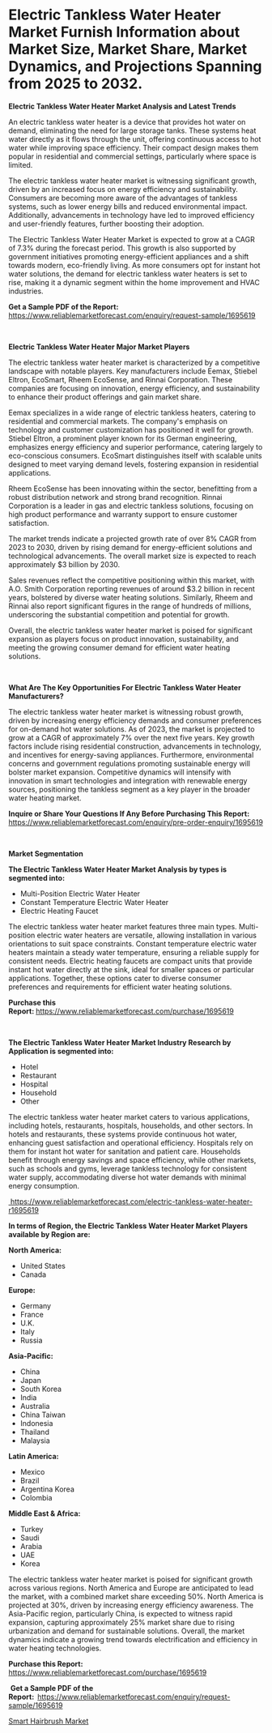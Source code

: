 <p><h1>Electric Tankless Water Heater Market Furnish Information about Market Size, Market Share, Market Dynamics, and Projections Spanning from 2025 to 2032.</h1></p><p><strong>Electric Tankless Water Heater Market Analysis and Latest Trends</strong></p>
<p><p>An electric tankless water heater is a device that provides hot water on demand, eliminating the need for large storage tanks. These systems heat water directly as it flows through the unit, offering continuous access to hot water while improving space efficiency. Their compact design makes them popular in residential and commercial settings, particularly where space is limited.</p><p>The electric tankless water heater market is witnessing significant growth, driven by an increased focus on energy efficiency and sustainability. Consumers are becoming more aware of the advantages of tankless systems, such as lower energy bills and reduced environmental impact. Additionally, advancements in technology have led to improved efficiency and user-friendly features, further boosting their adoption.</p><p>The Electric Tankless Water Heater Market is expected to grow at a CAGR of 7.3% during the forecast period. This growth is also supported by government initiatives promoting energy-efficient appliances and a shift towards modern, eco-friendly living. As more consumers opt for instant hot water solutions, the demand for electric tankless water heaters is set to rise, making it a dynamic segment within the home improvement and HVAC industries.</p></p>
<p><strong>Get a Sample PDF of the Report:&nbsp;</strong> <a href="https://www.reliablemarketforecast.com/enquiry/request-sample/1695619?utm_campaign=2235&utm_medium=2&utm_source=Github&utm_content=ia&utm_term=04042025&utm_id=electric-tankless-water-heater">https://www.reliablemarketforecast.com/enquiry/request-sample/1695619</a></p>
<p>&nbsp;</p>
<p><strong>Electric Tankless Water Heater Major Market Players</strong></p>
<p><p>The electric tankless water heater market is characterized by a competitive landscape with notable players. Key manufacturers include Eemax, Stiebel Eltron, EcoSmart, Rheem EcoSense, and Rinnai Corporation. These companies are focusing on innovation, energy efficiency, and sustainability to enhance their product offerings and gain market share.</p><p>Eemax specializes in a wide range of electric tankless heaters, catering to residential and commercial markets. The company's emphasis on technology and customer customization has positioned it well for growth. Stiebel Eltron, a prominent player known for its German engineering, emphasizes energy efficiency and superior performance, catering largely to eco-conscious consumers. EcoSmart distinguishes itself with scalable units designed to meet varying demand levels, fostering expansion in residential applications.</p><p>Rheem EcoSense has been innovating within the sector, benefitting from a robust distribution network and strong brand recognition. Rinnai Corporation is a leader in gas and electric tankless solutions, focusing on high product performance and warranty support to ensure customer satisfaction.</p><p>The market trends indicate a projected growth rate of over 8% CAGR from 2023 to 2030, driven by rising demand for energy-efficient solutions and technological advancements. The overall market size is expected to reach approximately $3 billion by 2030.</p><p>Sales revenues reflect the competitive positioning within this market, with A.O. Smith Corporation reporting revenues of around $3.2 billion in recent years, bolstered by diverse water heating solutions. Similarly, Rheem and Rinnai also report significant figures in the range of hundreds of millions, underscoring the substantial competition and potential for growth.</p><p>Overall, the electric tankless water heater market is poised for significant expansion as players focus on product innovation, sustainability, and meeting the growing consumer demand for efficient water heating solutions.</p></p>
<p>&nbsp;</p>
<p><strong>What Are The Key Opportunities For Electric Tankless Water Heater Manufacturers?</strong></p>
<p><p>The electric tankless water heater market is witnessing robust growth, driven by increasing energy efficiency demands and consumer preferences for on-demand hot water solutions. As of 2023, the market is projected to grow at a CAGR of approximately 7% over the next five years. Key growth factors include rising residential construction, advancements in technology, and incentives for energy-saving appliances. Furthermore, environmental concerns and government regulations promoting sustainable energy will bolster market expansion. Competitive dynamics will intensify with innovation in smart technologies and integration with renewable energy sources, positioning the tankless segment as a key player in the broader water heating market.</p></p>
<p><strong>Inquire or Share Your Questions If Any Before Purchasing This Report:</strong> <a href="https://www.reliablemarketforecast.com/enquiry/pre-order-enquiry/1695619?utm_campaign=2235&utm_medium=2&utm_source=Github&utm_content=ia&utm_term=04042025&utm_id=electric-tankless-water-heater">https://www.reliablemarketforecast.com/enquiry/pre-order-enquiry/1695619</a></p>
<p>&nbsp;</p>
<p><strong>Market Segmentation</strong></p>
<p><strong>The Electric Tankless Water Heater Market Analysis by types is segmented into:</strong></p>
<p><ul><li>Multi-Position Electric Water Heater</li><li>Constant Temperature Electric Water Heater</li><li>Electric Heating Faucet</li></ul></p>
<p><p>The electric tankless water heater market features three main types. Multi-position electric water heaters are versatile, allowing installation in various orientations to suit space constraints. Constant temperature electric water heaters maintain a steady water temperature, ensuring a reliable supply for consistent needs. Electric heating faucets are compact units that provide instant hot water directly at the sink, ideal for smaller spaces or particular applications. Together, these options cater to diverse consumer preferences and requirements for efficient water heating solutions.</p></p>
<p><strong>Purchase this Report:&nbsp;</strong><a href="https://www.reliablemarketforecast.com/purchase/1695619?utm_campaign=2235&utm_medium=2&utm_source=Github&utm_content=ia&utm_term=04042025&utm_id=electric-tankless-water-heater">https://www.reliablemarketforecast.com/purchase/1695619</a></p>
<p>&nbsp;</p>
<p><strong>The Electric Tankless Water Heater Market Industry Research by Application is segmented into:</strong></p>
<p><ul><li>Hotel</li><li>Restaurant</li><li>Hospital</li><li>Household</li><li>Other</li></ul></p>
<p><p>The electric tankless water heater market caters to various applications, including hotels, restaurants, hospitals, households, and other sectors. In hotels and restaurants, these systems provide continuous hot water, enhancing guest satisfaction and operational efficiency. Hospitals rely on them for instant hot water for sanitation and patient care. Households benefit through energy savings and space efficiency, while other markets, such as schools and gyms, leverage tankless technology for consistent water supply, accommodating diverse hot water demands with minimal energy consumption.</p></p>
<p><a href="https://www.reliablemarketforecast.com/electric-tankless-water-heater-r1695619?utm_campaign=2235&utm_medium=2&utm_source=Github&utm_content=ia&utm_term=04042025&utm_id=electric-tankless-water-heater">&nbsp;https://www.reliablemarketforecast.com/electric-tankless-water-heater-r1695619</a></p>
<p><strong>In terms of Region, the Electric Tankless Water Heater Market Players available by Region are:</strong></p>
<p>
    <p> <strong> North America: </strong>
        <ul>
            <li>United States</li>
            <li>Canada</li>
        </ul>
        </p> 
    <p> <strong> Europe: </strong>
        <ul>
            <li>Germany</li>
            <li>France</li>
            <li>U.K.</li>
            <li>Italy</li>
            <li>Russia</li>
        </ul>
        </p> 
    <p> <strong> Asia-Pacific: </strong>
        <ul>
            <li>China</li>
            <li>Japan</li>
            <li>South Korea</li>
            <li>India</li>
            <li>Australia</li>
            <li>China Taiwan</li>
            <li>Indonesia</li>
            <li>Thailand</li>
            <li>Malaysia</li>
        </ul>
        </p> 
    <p> <strong> Latin America: </strong>
        <ul>
            <li>Mexico</li>
            <li>Brazil</li>
            <li>Argentina Korea</li>
            <li>Colombia</li>
        </ul>
        </p> 
    <p> <strong> Middle East & Africa: </strong>
        <ul>
            <li>Turkey</li>
            <li>Saudi</li>
            <li>Arabia</li>
            <li>UAE</li>
            <li>Korea</li>
        </ul>
    </p>
    </p>
<p><p>The electric tankless water heater market is poised for significant growth across various regions. North America and Europe are anticipated to lead the market, with a combined market share exceeding 50%. North America is projected at 30%, driven by increasing energy efficiency awareness. The Asia-Pacific region, particularly China, is expected to witness rapid expansion, capturing approximately 25% market share due to rising urbanization and demand for sustainable solutions. Overall, the market dynamics indicate a growing trend towards electrification and efficiency in water heating technologies.</p></p>
<p><strong>Purchase this Report: </strong><a href="https://www.reliablemarketforecast.com/purchase/1695619?utm_campaign=2235&utm_medium=2&utm_source=Github&utm_content=ia&utm_term=04042025&utm_id=electric-tankless-water-heater">https://www.reliablemarketforecast.com/purchase/1695619</a></p>
<p>&nbsp;<strong>Get a Sample PDF of the Report:&nbsp;&nbsp;</strong><a href="https://www.reliablemarketforecast.com/enquiry/request-sample/1695619?utm_campaign=2235&utm_medium=2&utm_source=Github&utm_content=ia&utm_term=04042025&utm_id=electric-tankless-water-heater">https://www.reliablemarketforecast.com/enquiry/request-sample/1695619</a></p>
<p><strong></strong></p>
<p><p><a href="https://github.com/AshrafKhan865/Market-Research-Report-List-2/blob/main/smart-hairbrush-market.md?utm_campaign=2235&utm_medium=2&utm_source=Github&utm_content=ia&utm_term=04042025&utm_id=electric-tankless-water-heater">Smart Hairbrush Market</a></p></p>
